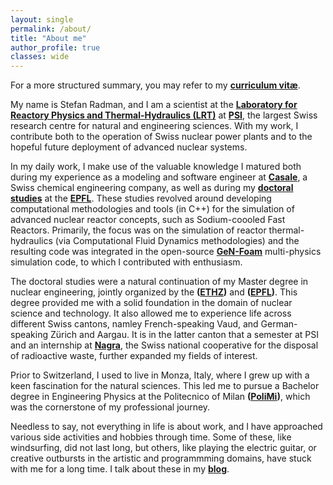 ```yaml
---
layout: single
permalink: /about/
title: "About me"
author_profile: true
classes: wide
---
```


For a more structured summary, you may refer to my **[curriculum vitæ](/cv/)**.

My name is Stefan Radman, and I am a scientist at the **[Laboratory for Reactory Physics and Thermal-Hydraulics (LRT)](https://www.psi.ch/en/lrt)** at **[PSI](https://www.psi.ch/en)**, the largest Swiss research centre for natural and engineering sciences. With my work, I contribute both to the operation of Swiss nuclear power plants and to the hopeful future deployment of advanced nuclear systems.

In my daily work, I make use of the valuable knowledge I matured both during my experience as a modeling and software engineer at **[Casale](https://casale.ch/)**, a Swiss chemical engineering company, as well as during my **[doctoral studies](https://infoscience.epfl.ch/entities/publication/8a8972df-3200-4375-92e0-dd9717bceb4d)** at the **[EPFL](https://www.epfl.ch/en/)**. These studies revolved around developing computational methodologies and tools (in C++) for the simulation of advanced nuclear reactor concepts, such as Sodium-coooled Fast Reactors. Primarily, the focus was on the simulation of reactor thermal-hydraulics (via Computational Fluid Dynamics methodologies) and the resulting code was integrated in the open-source **[GeN-Foam](https://gitlab.com/foam-for-nuclear/GeN-Foam)** multi-physics simulation code, to which I contributed with enthusiasm.

The doctoral studies were a natural continuation of my Master degree in nuclear engineering, jointly organized by the **([ETHZ](https://ethz.ch/en.html))** and **([EPFL](https://www.epfl.ch/en/))**. This degree provided me with a solid foundation in the domain of nuclear science and technology. It also allowed me to experience life across different Swiss cantons, namley French-speaking Vaud, and German-speaking Zürich and Aargau. It is in the latter canton that a semester at PSI and an internship at **[Nagra](https://nagra.ch/en/why-nagra/)**, the Swiss national cooperative for the disposal of radioactive waste, further expanded my fields of interest.

Prior to Switzerland, I used to live in Monza, Italy, where I grew up with a keen fascination for the natural sciences. This led me to pursue a Bachelor degree in Engineering Physics at the Politecnico of Milan **([PoliMi](https://www.polimi.it/en/))**, which was the cornerstone of my professional journey.

Needless to say, not everything in life is about work, and I have approached various side activities and hobbies through time. Some of these, like windsurfing, did not last long, but others, like playing the electric guitar, or creative outbursts in the artistic and programmming domains, have stuck with me for a long time. I talk about these in my **[blog](/blog/)**.
